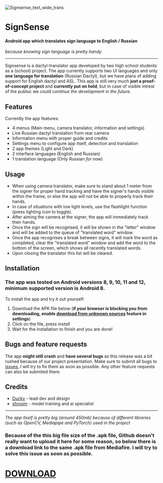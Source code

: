![Signsense_text_wide_trans](https://github.com/shroomwastaken/signsense/assets/94703516/b2b75b0a-a9a7-4c79-950a-10bebe58a6bb)
# SignSense
#### Android app which translates sign language to English / Russian

*because knowing sign language is pretty handy*

---

Signsense is a dactyl-translator app developed by two high school students as a (school) project. The app currently supports two UI languages and only **one language for translation** (Russian Dactyl), but we have plans of adding support for English dactyl and ASL. This app is still very much **just a proof-of-concept project** and **currently put on hold**, but in case of visible intrest of the publuc we *could continue the development in the future*.

## Features
Currently the app features:
- 4 menus (Main menu, camera translator, information and settings)
- Live Russian dactyl translation from rear camera
- Information menu with proper guide and credits
- Settings menu to configure app itself, detection and translation
- 2 app themes (Light and Dark)
- 2 interface languages (English and Russian)
- 1 translation language (Only Russian *for now*)

## Usage
- When using camera translator, make sure to stand about 1 meter from the signer for proper hand tracking and have the signer's hands visible within the frame, or else the app will not be able to properly track their hands.
- In case of situations with low light levels, use the flashlight function (press lighting icon to toggle).
- After aiming the camera at the signer, the app will immediately track their hands.
- Once the sign will be recognised, it will be shown in the "letter" window and will be added to the queue of "translated word" window.
- Once the app recognises a break between signs, it will mark the word as completed, clear the "translated word" window and add the word to the bottom of the screen, which shows all recently translated words.
- Upon closing the translator this list will be cleared.

## Installation
### The app was tested on Android versions **8, 9, 10, 11 and 12**, minimum supported version is **Android 8**.
To install the app and try it out yourself:
1. Download the APK file below (**if your browser is blocking you from downloading, enable [download from unknown sources](https://www.applivery.com/docs/mobile-app-distribution/android-unknown-sources/) feature in settings**)
2. Click on the file, press *install*
3. Wait for the installation to finish and you are done!

## Bugs and feature requests
The app **might still crash** and **have several bugs** as this release was a bit rushed because of our project presentation. Make sure to submit all bugs to [issues](https://github.com/duckysmacky/signsense/issues), I will try to fix them as soon as possible. Any other feature requests can also be submited there.

## Credits
- [Ducky](github.com/duckysmacky) - lead dev and design
- [shroom](github.com/shroomwastaken) - model training and ai specialist

---

*The app itself is pretty big (around 450mb) because of different libraries (such as OpenCV, Mediapipe and PyTorch) used in the project*

### Because of the this big file size of the .apk file, Github doesn't really want to upload it here for some reason, so below there is a download link to the same .apk file from Mediafire. I will try to solve this issue as soon as possible.

# [DOWNLOAD](https://www.mediafire.com/file/kgwu9z4oya2e4zr/signsense.apk/file)
